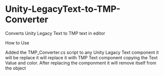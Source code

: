 # Unity-LegacyText-to-TMP-Converter
Converts Unity Legacy Text to TMP text in editor


How to Use 

Added the TMP_Converter.cs script to any Unity Lagacy Text component it will be replace it will replace it with TMP Text component copying the Text Value and color.
After replacing the componment it will remove itself from the object

